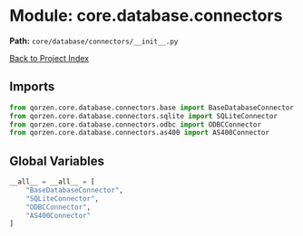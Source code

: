 # Module: core.database.connectors

**Path:** `core/database/connectors/__init__.py`

[Back to Project Index](../../../../index.md)

## Imports
```python
from qorzen.core.database.connectors.base import BaseDatabaseConnector
from qorzen.core.database.connectors.sqlite import SQLiteConnector
from qorzen.core.database.connectors.odbc import ODBCConnector
from qorzen.core.database.connectors.as400 import AS400Connector
```

## Global Variables
```python
__all__ = __all__ = [
    "BaseDatabaseConnector",
    "SQLiteConnector",
    "ODBCConnector",
    "AS400Connector"
]
```
